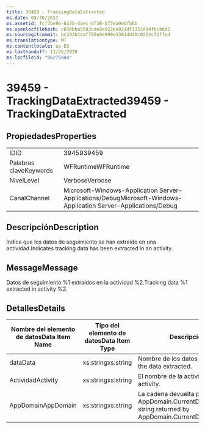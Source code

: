 ```yaml
---
title: 39459 - TrackingDataExtracted
ms.date: 03/30/2017
ms.assetid: fcf7be96-8a7b-4ae1-bf38-b77ea9ebfb6b
ms.openlocfilehash: c830bba55d3cde8a922ee021df1351d94fbcb8d2
ms.sourcegitcommit: bc293b14af795e0e999e3304dd40c0222cf2ffe4
ms.translationtype: MT
ms.contentlocale: es-ES
ms.lasthandoff: 11/26/2020
ms.locfileid: "96275884"
---
```

# <a name="39459---trackingdataextracted"></a><span data-ttu-id="b8a74-102">39459 - TrackingDataExtracted</span><span class="sxs-lookup"><span data-stu-id="b8a74-102">39459 - TrackingDataExtracted</span></span>

## <a name="properties"></a><span data-ttu-id="b8a74-103">Propiedades</span><span class="sxs-lookup"><span data-stu-id="b8a74-103">Properties</span></span>  
  
|||  
|-|-|  
|<span data-ttu-id="b8a74-104">ID</span><span class="sxs-lookup"><span data-stu-id="b8a74-104">ID</span></span>|<span data-ttu-id="b8a74-105">39459</span><span class="sxs-lookup"><span data-stu-id="b8a74-105">39459</span></span>|  
|<span data-ttu-id="b8a74-106">Palabras clave</span><span class="sxs-lookup"><span data-stu-id="b8a74-106">Keywords</span></span>|<span data-ttu-id="b8a74-107">WFRuntime</span><span class="sxs-lookup"><span data-stu-id="b8a74-107">WFRuntime</span></span>|  
|<span data-ttu-id="b8a74-108">Nivel</span><span class="sxs-lookup"><span data-stu-id="b8a74-108">Level</span></span>|<span data-ttu-id="b8a74-109">Verbose</span><span class="sxs-lookup"><span data-stu-id="b8a74-109">Verbose</span></span>|  
|<span data-ttu-id="b8a74-110">Canal</span><span class="sxs-lookup"><span data-stu-id="b8a74-110">Channel</span></span>|<span data-ttu-id="b8a74-111">Microsoft-Windows-Application Server-Applications/Debug</span><span class="sxs-lookup"><span data-stu-id="b8a74-111">Microsoft-Windows-Application Server-Applications/Debug</span></span>|  
  
## <a name="description"></a><span data-ttu-id="b8a74-112">Descripción</span><span class="sxs-lookup"><span data-stu-id="b8a74-112">Description</span></span>  

 <span data-ttu-id="b8a74-113">Indica que los datos de seguimiento se han extraído en una actividad.</span><span class="sxs-lookup"><span data-stu-id="b8a74-113">Indicates tracking data has been extracted in an activity.</span></span>  
  
## <a name="message"></a><span data-ttu-id="b8a74-114">Message</span><span class="sxs-lookup"><span data-stu-id="b8a74-114">Message</span></span>  

 <span data-ttu-id="b8a74-115">Datos de seguimiento %1 extraídos en la actividad %2.</span><span class="sxs-lookup"><span data-stu-id="b8a74-115">Tracking data %1 extracted in activity %2.</span></span>  
  
## <a name="details"></a><span data-ttu-id="b8a74-116">Detalles</span><span class="sxs-lookup"><span data-stu-id="b8a74-116">Details</span></span>  
  
|<span data-ttu-id="b8a74-117">Nombre del elemento de datos</span><span class="sxs-lookup"><span data-stu-id="b8a74-117">Data Item Name</span></span>|<span data-ttu-id="b8a74-118">Tipo del elemento de datos</span><span class="sxs-lookup"><span data-stu-id="b8a74-118">Data Item Type</span></span>|<span data-ttu-id="b8a74-119">Descripción</span><span class="sxs-lookup"><span data-stu-id="b8a74-119">Description</span></span>|  
|--------------------|--------------------|-----------------|  
|<span data-ttu-id="b8a74-120">data</span><span class="sxs-lookup"><span data-stu-id="b8a74-120">Data</span></span>|<span data-ttu-id="b8a74-121">xs:string</span><span class="sxs-lookup"><span data-stu-id="b8a74-121">xs:string</span></span>|<span data-ttu-id="b8a74-122">Nombre de los datos extraídos.</span><span class="sxs-lookup"><span data-stu-id="b8a74-122">The name of the data extracted.</span></span>|  
|<span data-ttu-id="b8a74-123">Actividad</span><span class="sxs-lookup"><span data-stu-id="b8a74-123">Activity</span></span>|<span data-ttu-id="b8a74-124">xs:string</span><span class="sxs-lookup"><span data-stu-id="b8a74-124">xs:string</span></span>|<span data-ttu-id="b8a74-125">El nombre de la actividad.</span><span class="sxs-lookup"><span data-stu-id="b8a74-125">The name of the activity.</span></span>|  
|<span data-ttu-id="b8a74-126">AppDomain</span><span class="sxs-lookup"><span data-stu-id="b8a74-126">AppDomain</span></span>|<span data-ttu-id="b8a74-127">xs:string</span><span class="sxs-lookup"><span data-stu-id="b8a74-127">xs:string</span></span>|<span data-ttu-id="b8a74-128">La cadena devuelta por AppDomain.CurrentDomain.FriendlyName.</span><span class="sxs-lookup"><span data-stu-id="b8a74-128">The string returned by AppDomain.CurrentDomain.FriendlyName.</span></span>|
